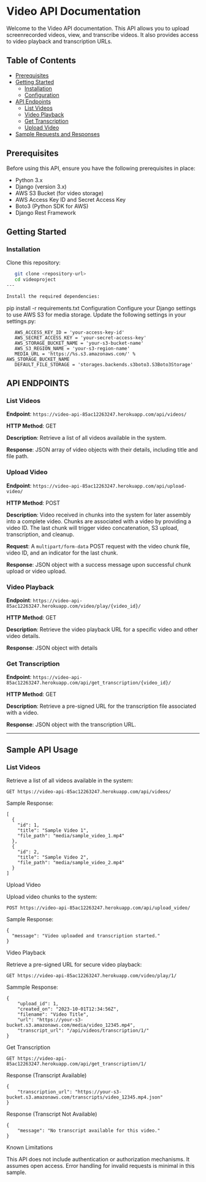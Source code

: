 # Video API Documentation

Welcome to the Video API documentation. This API allows you to upload screenrecorded videos, view, and transcribe videos. It also provides access to video playback and transcription URLs.

## Table of Contents
- [Prerequisites](#prerequisites)
- [Getting Started](#getting-started)
  - [Installation](#installation)
  - [Configuration](#configuration)
- [API Endpoints](#api-endpoints)
  - [List Videos](#list-videos)
  - [Video Playback](#video-playback)
  - [Get Transcription](#get-transcription)
  - [Upload Video](#upload-video)
- [Sample Requests and Responses](#sample-requests-and-responses)

## Prerequisites

Before using this API, ensure you have the following prerequisites in place:

- Python 3.x
- Django (version 3.x)
- AWS S3 Bucket (for video storage)
- AWS Access Key ID and Secret Access Key
- Boto3 (Python SDK for AWS)
- Django Rest Framework

## Getting Started

### Installation

Clone this repository:

```bash
   git clone <repository-url>
   cd videoproject
---

Install the required dependencies:
```
 pip install -r requirements.txt
Configuration
Configure your Django settings to use AWS S3 for media storage. Update the following settings in your settings.py:
```
   AWS_ACCESS_KEY_ID = 'your-access-key-id'
   AWS_SECRET_ACCESS_KEY = 'your-secret-access-key'
   AWS_STORAGE_BUCKET_NAME = 'your-s3-bucket-name'
   AWS_S3_REGION_NAME = 'your-s3-region-name'
   MEDIA_URL = 'https://%s.s3.amazonaws.com/' % AWS_STORAGE_BUCKET_NAME
   DEFAULT_FILE_STORAGE = 'storages.backends.s3boto3.S3Boto3Storage'
```


## API ENDPOINTS

### List Videos

**Endpoint**: `https://video-api-85ac12263247.herokuapp.com/api/videos/`

**HTTP Method**: GET

**Description**: Retrieve a list of all videos available in the system.

**Response**: JSON array of video objects with their details, including title and file path.

### Upload Video

**Endpoint**: `https://video-api-85ac12263247.herokuapp.com/api/upload-video/`

**HTTP Method**: POST

**Description**: Video received in chunks into the system for later assembly into a complete video. Chunks are associated with a video by providing a video ID. The last chunk will trigger video concatenation, S3 upload, transcription, and cleanup.

**Request**: A `multipart/form-data` POST request with the video chunk file, video ID, and an indicator for the last chunk.

**Response**: JSON object with a success message upon successful chunk upload or video upload.


### Video Playback

**Endpoint**: `https://video-api-85ac12263247.herokuapp.com/video/play/{video_id}/`

**HTTP Method**: GET

**Description**: Retrieve the video playback URL for a specific video and other video details.

**Response**: JSON object with details

### Get Transcription

**Endpoint**: `https://video-api-85ac12263247.herokuapp.com/api/get_transcription/{video_id}/`

**HTTP Method**: GET

**Description**: Retrieve a pre-signed URL for the transcription file associated with a video.

**Response**: JSON object with the transcription URL.

---

## Sample API Usage

### List Videos

Retrieve a list of all videos available in the system:

```http
GET https://video-api-85ac12263247.herokuapp.com/api/videos/
```

Sample Response:
```
[
  {
    "id": 1,
    "title": "Sample Video 1",
    "file_path": "media/sample_video_1.mp4"
  },
  {
    "id": 2,
    "title": "Sample Video 2",
    "file_path": "media/sample_video_2.mp4"
  }
]

```
Upload Video

Upload video chunks to the system:

```http
POST https://video-api-85ac12263247.herokuapp.com/api/upload_video/
```

Sample Response:
```
{
  "message": "Video uploaded and transcription started."
}
```

Video Playback

Retrieve a pre-signed URL for secure video playback:

```http
GET https://video-api-85ac12263247.herokuapp.com/video/play/1/
```
Sammple Response:
```
{
    "upload_id": 1,
    "created_on": "2023-10-01T12:34:56Z",
    "filename": "Video Title",
    "url": "https://your-s3-bucket.s3.amazonaws.com/media/video_12345.mp4",
    "transcript_url": "/api/videos/transcription/1/"
}

```
Get Transcription
```Request
GET https://video-api-85ac12263247.herokuapp.com/api/get_transcription/1/

```
Response (Transcript Available)
```
{
    "transcription_url": "https://your-s3-bucket.s3.amazonaws.com/transcripts/video_12345.mp4.json"
}

```
Response (Transcript Not Available)
```
{
    "message": "No transcript available for this video."
}

```

Known Limitations

This API does not include authentication or authorization mechanisms. It assumes open access.
Error handling for invalid requests is minimal in this sample.
